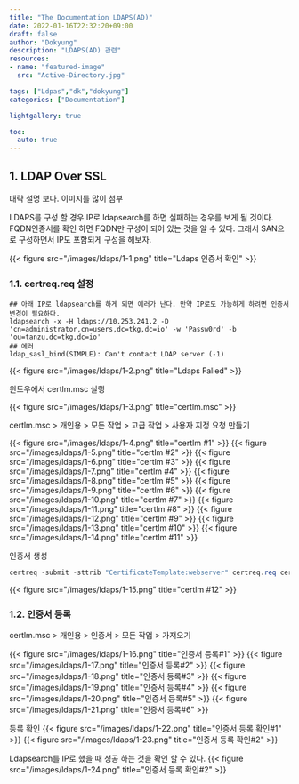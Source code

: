 ```yaml
---
title: "The Documentation LDAPS(AD)"
date: 2022-01-16T22:32:20+09:00
draft: false
author: "Dokyung"
description: "LDAPS(AD) 관련"
resources:
- name: "featured-image"
  src: "Active-Directory.jpg"

tags: ["Ldpas","dk","dokyung"]
categories: ["Documentation"]

lightgallery: true

toc:
  auto: true
---
```


## 1. LDAP Over SSL
대략 설명 보다. 이미지를 많이 첨부

LDAPS를 구성 할 경우 IP로 ldapsearch를 하면 실패하는 경우를 보게 될 것이다.
FQDN인증서를 확인 하면 FQDN만 구성이 되어 있는 것을 알 수 있다. 
그래서 SAN으로 구성하면서 IP도 포함되게 구성을 해보자.

{{< figure src="/images/ldaps/1-1.png" title="Ldaps 인증서 확인" >}}

### 1.1. certreq.req 설정
```shell
## 아래 IP로 ldapsearch를 하게 되면 에러가 난다. 만약 IP로도 가능하게 하려면 인증서 변경이 필요하다.
ldapsearch -x -H ldaps://10.253.241.2 -D 'cn=administrator,cn=users,dc=tkg,dc=io' -w 'Passw0rd' -b 'ou=tanzu,dc=tkg,dc=io'
## 에러
ldap_sasl_bind(SIMPLE): Can't contact LDAP server (-1)
```
{{< figure src="/images/ldaps/1-2.png" title="Ldaps Falied" >}}

윈도우에서 certlm.msc 실행

{{< figure src="/images/ldaps/1-3.png" title="certlm.msc" >}}

certlm.msc > 개인용 > 모든 작업 > 고급 작업 > 사용자 지정 요청 만들기

{{< figure src="/images/ldaps/1-4.png" title="certlm #1" >}}
{{< figure src="/images/ldaps/1-5.png" title="certlm #2" >}}
{{< figure src="/images/ldaps/1-6.png" title="certlm #3" >}}
{{< figure src="/images/ldaps/1-7.png" title="certlm #4" >}}
{{< figure src="/images/ldaps/1-8.png" title="certlm #5" >}}
{{< figure src="/images/ldaps/1-9.png" title="certlm #6" >}}
{{< figure src="/images/ldaps/1-10.png" title="certlm #7" >}}
{{< figure src="/images/ldaps/1-11.png" title="certlm #8" >}}
{{< figure src="/images/ldaps/1-12.png" title="certlm #9" >}}
{{< figure src="/images/ldaps/1-13.png" title="certlm #10" >}}
{{< figure src="/images/ldaps/1-14.png" title="certlm #11" >}}

인증서 생성
```powershell
certreq -submit -sttrib "CertificateTemplate:webserver" certreq.req certreq.cer
```
{{< figure src="/images/ldaps/1-15.png" title="certlm #12" >}}

### 1.2. 인증서 등록

certlm.msc > 개인용 > 인증서 > 모든 작업 > 가져오기

{{< figure src="/images/ldaps/1-16.png" title="인증서 등록#1" >}}
{{< figure src="/images/ldaps/1-17.png" title="인증서 등록#2" >}}
{{< figure src="/images/ldaps/1-18.png" title="인증서 등록#3" >}}
{{< figure src="/images/ldaps/1-19.png" title="인증서 등록#4" >}}
{{< figure src="/images/ldaps/1-20.png" title="인증서 등록#5" >}}
{{< figure src="/images/ldaps/1-21.png" title="인증서 등록#6" >}}

등록 확인
{{< figure src="/images/ldaps/1-22.png" title="인증서 등록 확인#1" >}}
{{< figure src="/images/ldaps/1-23.png" title="인증서 등록 확인#2" >}}

Ldapsearch를 IP로 했을 때 성공 하는 것을 확인 할 수 있다.
{{< figure src="/images/ldaps/1-24.png" title="인증서 등록 확인#2" >}}




